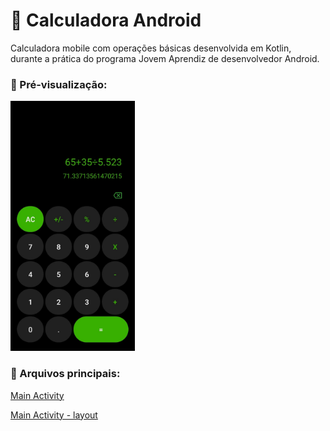 # 📱 Calculadora Android

Calculadora mobile com operações básicas desenvolvida em Kotlin, durante a prática do programa Jovem Aprendiz de desenvolvedor Android.

### 👀 Pré-visualização:
<img src="imgCalculadora.jpeg" height="400px">

### 🧐 Arquivos principais:

[Main Activity](app/src/main/java/com/example/calculadora/Main.kt)

[Main Activity - layout](app/src/main/res/layout/mainlayout.xml)
